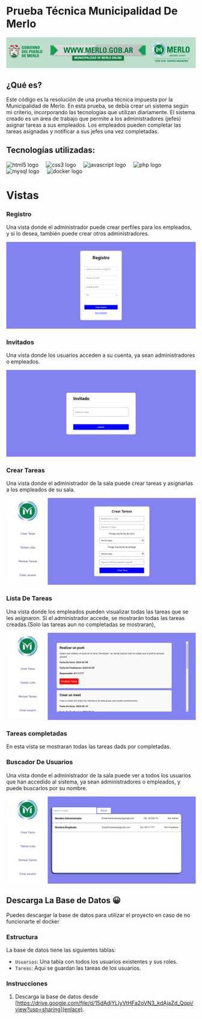 <h1 align="left">Prueba Técnica Municipalidad De Merlo</h1>

![Banner](https://github.com/Maximiliano17/Prueba_Tecnica_Municipalidad_Merlo/raw/master/bannerMunicipalidad.jpg)

<h2 aling="left">¿Qué es?</h2>
<p aling="left">
  Este código es la resolución de una prueba técnica impuesta por la Municipalidad de Merlo. En esta prueba, se debía crear un sistema según mi criterio, incorporando las tecnologías que 
  utilizan diariamente. El sistema creado es un área de trabajo que permite a los administradores (jefes) asignar tareas a sus empleados. Los empleados pueden completar las tareas 
  asignadas y notificar a sus jefes una vez completadas.
</p>

<h2 align="left">Tecnologías utilizadas:</h2>

<div align="left">
  <img src="https://cdn.jsdelivr.net/gh/devicons/devicon/icons/html5/html5-original.svg" height="40" alt="html5 logo"  />
  <img width="12" />
  <img src="https://cdn.jsdelivr.net/gh/devicons/devicon/icons/css3/css3-original.svg" height="40" alt="css3 logo"  />
  <img width="12" />
  <img src="https://cdn.jsdelivr.net/gh/devicons/devicon/icons/javascript/javascript-original.svg" height="40" alt="javascript logo"  />
  <img width="12" />
  <img src="https://cdn.jsdelivr.net/gh/devicons/devicon/icons/php/php-original.svg" height="40" alt="php logo"  />
  <img width="12" />
  <img src="https://cdn.jsdelivr.net/gh/devicons/devicon/icons/mysql/mysql-original.svg" height="40" alt="mysql logo"  />
  <img width="12" />
  <img src="https://cdn.jsdelivr.net/gh/devicons/devicon/icons/docker/docker-original.svg" height="40" alt="docker logo"  />
</div>

<h1 align="left">Vistas</h1>

<h3 align="left">Registro</h3>
<p align="left">
  Una vista donde el administrador puede crear perfiles para los empleados, y si lo desea, también puede crear otros administradores.  
</p>

![RegistroViewMuni](RegistroViewMuni.png)

<h3 align="left">Invitados</h3>
<p align="left">
  Una vista donde los usuarios acceden a su cuenta, ya sean administradores o empleados.
</p>

![InvitadoViewMuni](InvitadoViewMuni.png)

<h3 align="left">Crear Tareas</h3>
<p align="left">
  Una vista donde el administrador de la sala puede crear tareas y asignarlas a los empleados de su sala.
</p>

![CrearTareaViewMuni](CrearTareaViewMuni.png)

<h3 align="left">Lista De Tareas</h3>
<p align="left">
  Una vista donde los empleados pueden visualizar todas las tareas que se les asignaron. Si el administrador accede, se mostrarán todas las tareas creadas.(Solo las tareas aun no completadas se mostraran),
</p>

![ListaTareasViewMuni](ListaTareasViewMuni.png)

<h3 align="left">Tareas completadas</h3>
<p align="left">
  En esta vista se mostraran todas las tareas dads por completadas.
</p>

<h3 align="left">Buscador De Usuarios</h3>
<p align="left">
  Una vista donde el administrador de la sala puede ver a todos los usuarios que han accedido al sistema, ya sean administradores o empleados, y puede buscarlos por su nombre.
</p>

![SearchViewMuni](SearchViewMuni.png)

<h2 aling="left">Descarga La Base de Datos 😀</h2>
<p aling="left">
 Puedes descargar la base de datos para utilizar el proyecto en caso de no funcionarte el docker 
</p>

### Estructura

La base de datos tiene las siguientes tablas:

- `Usuarios`: Una tabla con todos los usuarios existentes y sus roles.
- `Tareas`: Aqui se guardan las tareas de los usuarios.

### Instrucciones

1. Descarga la base de datos desde [https://drive.google.com/file/d/15dAdiYLIyVtHFa2oVN3_kdAjaZd_Qqpi/view?usp=sharing](enlace).
